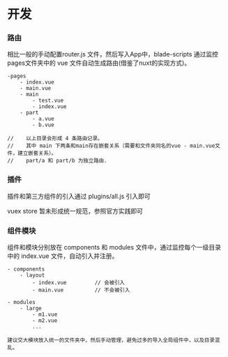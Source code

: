 # 开发

### 路由

相比一般的手动配置router.js 文件，然后写入App中，blade-scripts 通过监控 pages文件夹中的 vue 文件自动生成路由(借鉴了nuxt的实现方式)。

``` 
-pages
    - index.vue
    - main.vue
    - main
        - test.vue
        - index.vue
    - part
        - a.vue
        - b.vue

//    以上目录会形成 4 条路由记录。
//    其中 main 下两条和main存在嵌套关系（需要和文件夹同名的vue - main.vue文件，建立嵌套关系）。
//    part/a 和 part/b 为独立路由.
```

### 插件

插件和第三方组件的引入通过 plugins/all.js 引入即可

vuex store 暂未形成统一规范，参照官方实践即可


### 组件模块

组件和模块分别放在 components 和 modules 文件中，通过监控每个一级目录中的 index.vue 文件，自动引入并注册。

```
- components
    - layout
        - index.vue         // 会被引入
        - main.vue          // 不会被引入

- modules
    - large
        - m1.vue
        - m2.vue
        ...

建议交大模块放入统一的文件夹中，然后手动管理，避免过多的导入全局组件中，以及目录混乱。


```